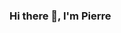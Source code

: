 ### Hi there 👋, I'm Pierre

<!--
**pierrebelin/pierrebelin** is a ✨ _special_ ✨ repository because its `README.md` (this file) appears on your GitHub profile.

🧰 Toolbox

<img src="https://cdn.worldvectorlogo.com/logos/vuejs.svg" alt="VueJS Logo" width="50" height="50"/> <img src="https://cdn.worldvectorlogo.com/logos/php.svg" alt="PHP Logo" width="50" height="50"/>



Here are some ideas to get you started:

- 🔭 I’m currently working on ...
- 🌱 I’m currently learning ...
- 👯 I’m looking to collaborate on ...
- 🤔 I’m looking for help with ...
- 💬 Ask me about ...
- 📫 How to reach me: ...
- 😄 Pronouns: ...
- ⚡ Fun fact: ...
-->

